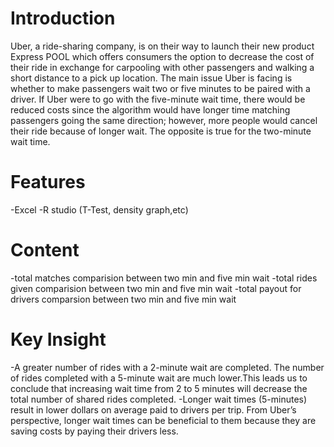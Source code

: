 # Introduction #
Uber, a ride-sharing company, is on their way to launch their new product Express POOL which offers consumers the option to decrease the cost of their ride in exchange for carpooling with other passengers and walking a short distance to a pick up location. The main issue Uber is facing is whether to make passengers wait two or five minutes to be paired with a driver. If Uber were to go with the five-minute wait time, there would be reduced costs since the algorithm would have longer time matching passengers going the same direction; however, more people would cancel their ride because of longer wait. The opposite is true for the two-minute wait time.


# Features #
-Excel 
-R studio (T-Test, density graph,etc)


# Content #
-total matches comparision between two min and five min wait
-total rides given comparision between two min and five min wait
-total payout for drivers comparsion between two min and five min wait



# Key Insight #
-A greater number of rides with a 2-minute wait are completed. The number of rides completed with a 5-minute wait are much lower.This leads us to conclude that increasing wait time from 2 to 5 minutes will decrease the total number of shared rides completed.
-Longer wait times (5-minutes) result in lower dollars on average paid to drivers per trip. From Uber’s perspective, longer wait times can be beneficial to them because they are saving costs by paying their drivers less.
